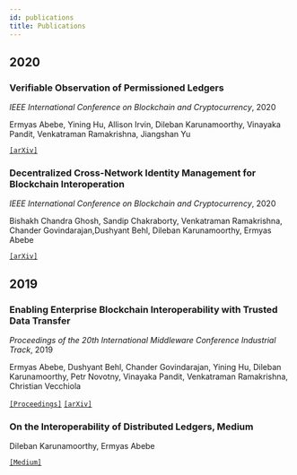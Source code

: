 ```yaml
---
id: publications
title: Publications
---
```


## 2020

### Verifiable Observation of Permissioned Ledgers

*IEEE International Conference on Blockchain and Cryptocurrency*, 2020

Ermyas Abebe, Yining Hu, Allison Irvin, Dileban Karunamoorthy, Vinayaka Pandit, Venkatraman Ramakrishna, Jiangshan Yu

[`[arXiv]`](https://arxiv.org/abs/2012.07339)

### Decentralized Cross-Network Identity Management for Blockchain Interoperation

*IEEE International Conference on Blockchain and Cryptocurrency*, 2020

Bishakh Chandra Ghosh, Sandip Chakraborty, Venkatraman Ramakrishna, Chander Govindarajan,Dushyant Behl, Dileban Karunamoorthy, Ermyas Abebe

[`[arXiv]`](https://arxiv.org/)


## 2019

### Enabling Enterprise Blockchain Interoperability with Trusted Data Transfer

*Proceedings of the 20th International Middleware Conference Industrial Track*, 2019

Ermyas Abebe, Dushyant Behl, Chander Govindarajan, Yining Hu, Dileban Karunamoorthy, Petr Novotny, Vinayaka Pandit, Venkatraman Ramakrishna, Christian Vecchiola

[`[Proceedings]`](https://dl.acm.org/doi/abs/10.1145/3366626.3368129) [`[arXiv]`]( https://arxiv.org/abs/1911.01064)


### On the Interoperability of Distributed Ledgers, Medium

Dileban Karunamoorthy, Ermyas Abebe

[`[Medium]`](https://medium.com/thinkdecentralized/on-the-interoperability-of-distributed-ledgers-15f584b79808)
